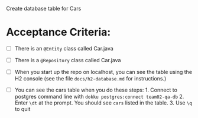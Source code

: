 Create database table for Cars


# Acceptance Criteria:

- [ ] There is an `@Entity` class called Car.java
- [ ] There is a `@Repository` class called Car.java
- [ ] When you start up the repo on localhost, you can see the table
      using the H2 console (see the file `docs/h2-database.md` for 
      instructions.)
- [ ] You can see the cars table when you do these steps:
      1. Connect to postgres command line with 
         ```
         dokku postgres:connect team02-qa-db
         ```
      2. Enter `\dt` at the prompt. You should see
         `cars` listed in the table.
      3. Use `\q` to quit


